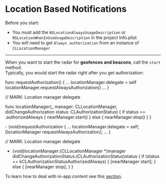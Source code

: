 # Location Based Notifications

Before you start:

* You must add the `NSLocationAlwaysUsageDescription` or `NSLocationWhenInUseUsageDescription` in the project Info.plist
* You will need to get `Always authorization`  from an instance of  `CLLocationManager`
___
When you want to start the radar for **geofences and beacons**, call the ```start``` method.
<br>Typically, you would start the radar right after you get authorization:

<div class="code-swift">
func requestAuthorization() {
    ...
    locationManager.delegate = self
    locationManager.requestAlwaysAuthorization()
    ...
}

// MARK: Location manager delegate

func locationManager(_ manager: CLLocationManager, didChangeAuthorization status: CLAuthorizationStatus) {
    if status == .authorizedAlways {
        nearManager.start()
    } else {
        nearManager.stop()
    }
}
</div>
<div class="code-objc">
- (void)requestAuthorization {
    ...
    locationManager.delegate = self;
    [locationManager requestAlwaysAuthorization];
    ...
}

// MARK: Location manager delegate

- (void)locationManager:(CLLocationManager *)manager didChangeAuthorizationStatus:(CLAuthorizationStatus)status {
    if (status == kCLAuthorizationStatusAuthorizedAlways) {
        [nearManager start];
    } else {
        [nearManager stop];
    }
}
</div>

To learn how to deal with in-app content see this [section](handle-content.md).
